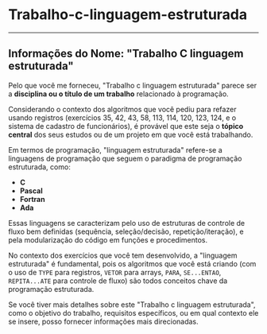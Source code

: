 
# Trabalho-c-linguagem-estruturada
---
## Informações do Nome: "Trabalho C linguagem estruturada"

Pelo que você me forneceu, "Trabalho c linguagem estruturada" parece ser a **disciplina ou o título de um trabalho** relacionado à programação.

Considerando o contexto dos algoritmos que você pediu para refazer usando registros (exercícios 35, 42, 43, 58, 113, 114, 120, 123, 124, e o sistema de cadastro de funcionários), é provável que este seja o **tópico central** dos seus estudos ou de um projeto em que você está trabalhando.

Em termos de programação, "linguagem estruturada" refere-se a linguagens de programação que seguem o paradigma de programação estruturada, como:

* **C**
* **Pascal**
* **Fortran**
* **Ada**

Essas linguagens se caracterizam pelo uso de estruturas de controle de fluxo bem definidas (sequência, seleção/decisão, repetição/iteração), e pela modularização do código em funções e procedimentos.

No contexto dos exercícios que você tem desenvolvido, a "linguagem estruturada" é fundamental, pois os algoritmos que você está criando (com o uso de `TYPE` para registros, `VETOR` para arrays, `PARA`, `SE...ENTAO`, `REPITA...ATE` para controle de fluxo) são todos conceitos chave da programação estruturada.

Se você tiver mais detalhes sobre este "Trabalho c linguagem estruturada", como o objetivo do trabalho, requisitos específicos, ou em qual contexto ele se insere, posso fornecer informações mais direcionadas.

